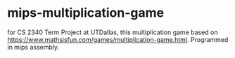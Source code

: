 # mips-multiplication-game
for CS 2340 Term Project at UTDallas, this multiplication game based on https://www.mathsisfun.com/games/multiplication-game.html. Programmed in mips assembly. 
